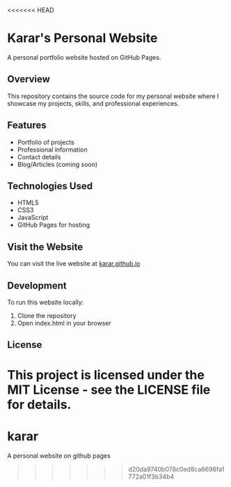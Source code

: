 <<<<<<< HEAD
# Karar's Personal Website

A personal portfolio website hosted on GitHub Pages.

## Overview

This repository contains the source code for my personal website where I showcase my projects, skills, and professional experiences.

## Features

- Portfolio of projects
- Professional information
- Contact details
- Blog/Articles (coming soon)

## Technologies Used

- HTML5
- CSS3
- JavaScript
- GitHub Pages for hosting

## Visit the Website

You can visit the live website at [karar.github.io](https://karar.github.io)

## Development

To run this website locally:

1. Clone the repository
2. Open index.html in your browser

## License

This project is licensed under the MIT License - see the LICENSE file for details.
=======
# karar
A personal website on github pages
>>>>>>> d20da9740b078c0ed8ca6696fa1772a01f3b34b4
